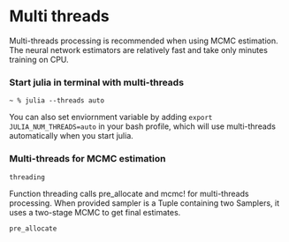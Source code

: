 # Multi threads

Multi-threads processing is recommended when using MCMC estimation. The neural network estimators are relatively fast and take only minutes training on CPU. 

### Start julia in terminal with multi-threads 
```terminal
~ % julia --threads auto
```
You can also set enviornment variable by adding `export JULIA_NUM_THREADS=auto` in your bash profile, which will use multi-threads automatically when you start julia.

### Multi-threads for MCMC estimation

```@docs
threading
```

Function threading calls pre_allocate and mcmc! for multi-threads processing. When provided sampler is a Tuple containing two Samplers, it uses a two-stage MCMC to get final estimates.

```@docs
pre_allocate
```
